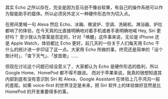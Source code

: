 其实 Echo 之所以存在，完全是因为亚马逊不像谷软果，有自己的操作系统可以作为智能助手的载体。所以必须另外定义一种硬件形态作为切入点。

在房间里喊一句 Alexa 然后 Echo、冰箱、微波炉、空调、洗碗机、淋浴器、炉灶都响了的体验，在今天真的比直接明确地对着手机或者手表明确地喊 Hey, Siri 更好吗？
至少我认为答案是否定的，针对「唤醒」这件事来说，无论是 iPhone 还是 Apple Watch，体验都比 Echo 更好。前几天的一份关于人们每天用 Echo 干什么的统计进一步印证了这一点。大家用 Echo 所做的事，终究还是简单的「设个倒计时」、「查下天气」、「放首歌」……

但现在讨论这个问题已经没意义了，大家都认为 Echo 是硬件形态的胜利，所以 Google Home、HomePod 都不得不跟进。
而对于苹果来说，我真的很想知道其内部到底有没有意识到 Siri 和 Alexa、Google Assistant 在体验上几乎鸿沟一般的差距。如果 voice-first 的世界注定是未来，把 Siri 软件上的体验做好显然是比 HomePod 的开发重要得多的事。